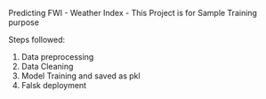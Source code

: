 Predicting FWI - Weather Index - This Project is for Sample Training purpose

Steps followed:
1. Data preprocessing
2. Data Cleaning
3. Model Training and saved as pkl
4. Falsk deployment


